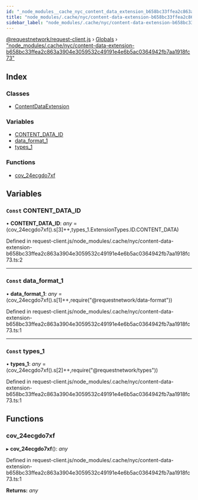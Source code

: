 ```yaml
---
id: "_node_modules__cache_nyc_content_data_extension_b658bc33ffea2c863a3904e3059532c49191e4e6b5ac0364942fb7aa1918fc73_"
title: "node_modules/.cache/nyc/content-data-extension-b658bc33ffea2c863a3904e3059532c49191e4e6b5ac0364942fb7aa1918fc73"
sidebar_label: "node_modules/.cache/nyc/content-data-extension-b658bc33ffea2c863a3904e3059532c49191e4e6b5ac0364942fb7aa1918fc73"
---
```


[@requestnetwork/request-client.js](../index.md) › [Globals](../globals.md) › ["node_modules/.cache/nyc/content-data-extension-b658bc33ffea2c863a3904e3059532c49191e4e6b5ac0364942fb7aa1918fc73"](_node_modules__cache_nyc_content_data_extension_b658bc33ffea2c863a3904e3059532c49191e4e6b5ac0364942fb7aa1918fc73_.md)

## Index

### Classes

* [ContentDataExtension](../classes/_node_modules__cache_nyc_content_data_extension_b658bc33ffea2c863a3904e3059532c49191e4e6b5ac0364942fb7aa1918fc73_.contentdataextension.md)

### Variables

* [CONTENT_DATA_ID](_node_modules__cache_nyc_content_data_extension_b658bc33ffea2c863a3904e3059532c49191e4e6b5ac0364942fb7aa1918fc73_.md#const-content_data_id)
* [data_format_1](_node_modules__cache_nyc_content_data_extension_b658bc33ffea2c863a3904e3059532c49191e4e6b5ac0364942fb7aa1918fc73_.md#const-data_format_1)
* [types_1](_node_modules__cache_nyc_content_data_extension_b658bc33ffea2c863a3904e3059532c49191e4e6b5ac0364942fb7aa1918fc73_.md#const-types_1)

### Functions

* [cov_24ecgdo7xf](_node_modules__cache_nyc_content_data_extension_b658bc33ffea2c863a3904e3059532c49191e4e6b5ac0364942fb7aa1918fc73_.md#cov_24ecgdo7xf)

## Variables

### `Const` CONTENT_DATA_ID

• **CONTENT_DATA_ID**: *any* = (cov_24ecgdo7xf().s[3]++,types_1.ExtensionTypes.ID.CONTENT_DATA)

Defined in request-client.js/node_modules/.cache/nyc/content-data-extension-b658bc33ffea2c863a3904e3059532c49191e4e6b5ac0364942fb7aa1918fc73.ts:2

___

### `Const` data_format_1

• **data_format_1**: *any* = (cov_24ecgdo7xf().s[1]++,require("@requestnetwork/data-format"))

Defined in request-client.js/node_modules/.cache/nyc/content-data-extension-b658bc33ffea2c863a3904e3059532c49191e4e6b5ac0364942fb7aa1918fc73.ts:1

___

### `Const` types_1

• **types_1**: *any* = (cov_24ecgdo7xf().s[2]++,require("@requestnetwork/types"))

Defined in request-client.js/node_modules/.cache/nyc/content-data-extension-b658bc33ffea2c863a3904e3059532c49191e4e6b5ac0364942fb7aa1918fc73.ts:1

## Functions

###  cov_24ecgdo7xf

▸ **cov_24ecgdo7xf**(): *any*

Defined in request-client.js/node_modules/.cache/nyc/content-data-extension-b658bc33ffea2c863a3904e3059532c49191e4e6b5ac0364942fb7aa1918fc73.ts:1

**Returns:** *any*
